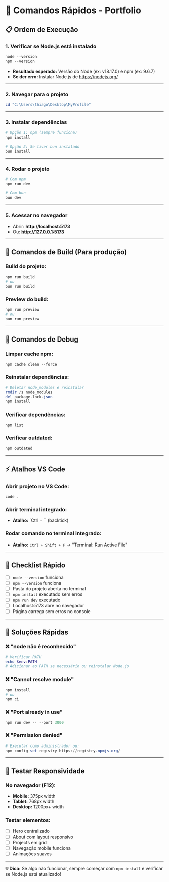# 🚀 Comandos Rápidos - Portfolio

## 📋 Ordem de Execução

### 1. **Verificar se Node.js está instalado**
```powershell
node --version
npm --version
```
- **Resultado esperado:** Versão do Node (ex: v18.17.0) e npm (ex: 9.6.7)
- **Se der erro:** Instalar Node.js de https://nodejs.org/

---

### 2. **Navegar para o projeto**
```powershell
cd "C:\Users\thiago\Desktop\MyProfile"
```

---

### 3. **Instalar dependências**
```powershell
# Opção 1: npm (sempre funciona)
npm install

# Opção 2: Se tiver bun instalado
bun install
```

---

### 4. **Rodar o projeto**
```powershell
# Com npm
npm run dev

# Com bun
bun dev
```

---

### 5. **Acessar no navegador**
- Abrir: **http://localhost:5173**
- Ou: **http://127.0.0.1:5173**

---

## 🔧 Comandos de Build (Para produção)

### Build do projeto:
```powershell
npm run build
# ou
bun run build
```

### Preview do build:
```powershell
npm run preview
# ou
bun run preview
```

---

## 🐛 Comandos de Debug

### Limpar cache npm:
```powershell
npm cache clean --force
```

### Reinstalar dependências:
```powershell
# Deletar node_modules e reinstalar
rmdir /s node_modules
del package-lock.json
npm install
```

### Verificar dependências:
```powershell
npm list
```

### Verificar outdated:
```powershell
npm outdated
```

---

## ⚡ Atalhos VS Code

### Abrir projeto no VS Code:
```powershell
code .
```

### Abrir terminal integrado:
- **Atalho:** `Ctrl + `` (backtick)

### Rodar comando no terminal integrado:
- **Atalho:** `Ctrl + Shift + P` → "Terminal: Run Active File"

---

## 🎯 Checklist Rápido

- [ ] `node --version` funciona
- [ ] `npm --version` funciona  
- [ ] Pasta do projeto aberta no terminal
- [ ] `npm install` executado sem erros
- [ ] `npm run dev` executado
- [ ] Localhost:5173 abre no navegador
- [ ] Página carrega sem erros no console

---

## 🚨 Soluções Rápidas

### ❌ "node não é reconhecido"
```powershell
# Verificar PATH
echo $env:PATH
# Adicionar ao PATH se necessário ou reinstalar Node.js
```

### ❌ "Cannot resolve module"
```powershell
npm install
# ou
npm ci
```

### ❌ "Port already in use"
```powershell
npm run dev -- --port 3000
```

### ❌ "Permission denied"
```powershell
# Executar como administrador ou:
npm config set registry https://registry.npmjs.org/
```

---

## 📱 Testar Responsividade

### No navegador (F12):
- **Mobile:** 375px width
- **Tablet:** 768px width  
- **Desktop:** 1200px+ width

### Testar elementos:
- [ ] Hero centralizado
- [ ] About com layout responsivo
- [ ] Projects em grid
- [ ] Navegação mobile funciona
- [ ] Animações suaves

---

**💡 Dica:** Se algo não funcionar, sempre começar com `npm install` e verificar se Node.js está atualizado!
